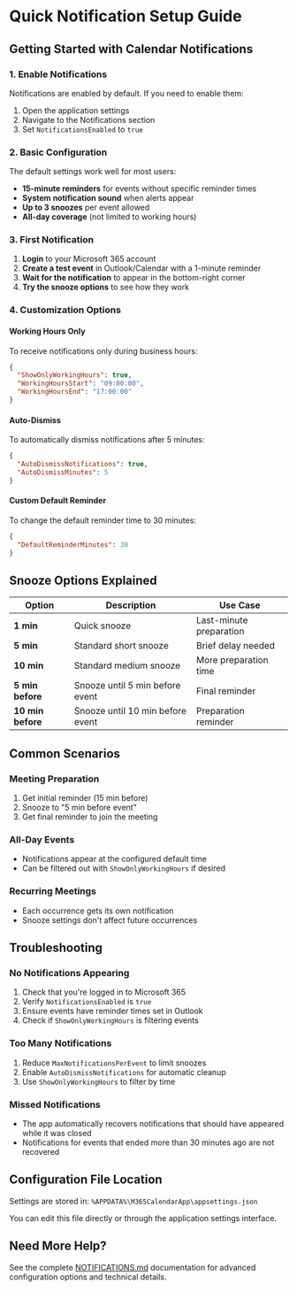 # Quick Notification Setup Guide

## Getting Started with Calendar Notifications

### 1. Enable Notifications
Notifications are enabled by default. If you need to enable them:
1. Open the application settings
2. Navigate to the Notifications section
3. Set `NotificationsEnabled` to `true`

### 2. Basic Configuration
The default settings work well for most users:
- **15-minute reminders** for events without specific reminder times
- **System notification sound** when alerts appear
- **Up to 3 snoozes** per event allowed
- **All-day coverage** (not limited to working hours)

### 3. First Notification
1. **Login** to your Microsoft 365 account
2. **Create a test event** in Outlook/Calendar with a 1-minute reminder
3. **Wait for the notification** to appear in the bottom-right corner
4. **Try the snooze options** to see how they work

### 4. Customization Options

#### Working Hours Only
To receive notifications only during business hours:
```json
{
  "ShowOnlyWorkingHours": true,
  "WorkingHoursStart": "09:00:00",
  "WorkingHoursEnd": "17:00:00"
}
```

#### Auto-Dismiss
To automatically dismiss notifications after 5 minutes:
```json
{
  "AutoDismissNotifications": true,
  "AutoDismissMinutes": 5
}
```

#### Custom Default Reminder
To change the default reminder time to 30 minutes:
```json
{
  "DefaultReminderMinutes": 30
}
```

## Snooze Options Explained

| Option | Description | Use Case |
|--------|-------------|----------|
| **1 min** | Quick snooze | Last-minute preparation |
| **5 min** | Standard short snooze | Brief delay needed |
| **10 min** | Standard medium snooze | More preparation time |
| **5 min before** | Snooze until 5 min before event | Final reminder |
| **10 min before** | Snooze until 10 min before event | Preparation reminder |

## Common Scenarios

### Meeting Preparation
1. Get initial reminder (15 min before)
2. Snooze to "5 min before event" 
3. Get final reminder to join the meeting

### All-Day Events
- Notifications appear at the configured default time
- Can be filtered out with `ShowOnlyWorkingHours` if desired

### Recurring Meetings
- Each occurrence gets its own notification
- Snooze settings don't affect future occurrences

## Troubleshooting

### No Notifications Appearing
1. Check that you're logged in to Microsoft 365
2. Verify `NotificationsEnabled` is `true`
3. Ensure events have reminder times set in Outlook
4. Check if `ShowOnlyWorkingHours` is filtering events

### Too Many Notifications
1. Reduce `MaxNotificationsPerEvent` to limit snoozes
2. Enable `AutoDismissNotifications` for automatic cleanup
3. Use `ShowOnlyWorkingHours` to filter by time

### Missed Notifications
- The app automatically recovers notifications that should have appeared while it was closed
- Notifications for events that ended more than 30 minutes ago are not recovered

## Configuration File Location

Settings are stored in: `%APPDATA%\M365CalendarApp\appsettings.json`

You can edit this file directly or through the application settings interface.

## Need More Help?

See the complete [NOTIFICATIONS.md](NOTIFICATIONS.md) documentation for advanced configuration options and technical details.